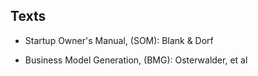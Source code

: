## Texts

* Startup Owner's Manual, (SOM): Blank & Dorf

* Business Model Generation, (BMG): Osterwalder, et al
